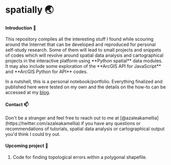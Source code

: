 # spatially :earth_asia:

#### Introduction :loudspeaker:
<p>This repository compiles all the interesting stuff I found while scouring around the Internet that can be developed and reproduced for personal self-study research. Some of them will lead to small projects and snippets of codes which will revolve around spatial data analysis and cartographical projects in the interactive platform using **Python spatial** data modules. It may also include some exploration of the **ArcGIS API for JavaScript** and **ArcGIS Python for API** codes.<br>

In a nutshell, this is a personal notebook/portfolio. Everything finalized and published here were tested on my own and the details on the how-to can be accessed at my [blog](https://azaleakamellia.tumblr.com). </p>


#### Contact :mailbox:
<p>Don't be a stranger and feel free to reach out to me at [@azaleakamellia](https://twitter.com/azaleakamellia) if you have any questions or recommendations of tutorials, spatial data analysis or cartographical output you'd think I could try out.</p>

#### Upcoming project :pushpin:
1. Code for finding topological errors within a polygonal shapefile.
